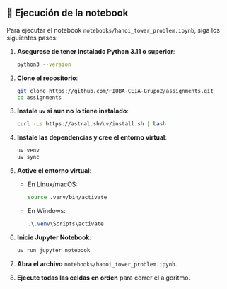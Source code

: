 ## 🧠 Ejecución de la notebook

Para ejecutar el notebook `notebooks/hanoi_tower_problem.ipynb`, siga los siguientes pasos:

1. **Asegurese de tener instalado Python 3.11 o superior**:

   ```bash
   python3 --version
   ```

2. **Clone el repositorio**:

   ```bash
   git clone https://github.com/FIUBA-CEIA-Grupo2/assignments.git
   cd assignments
   ```

3. **Instale `uv` si aun no lo tiene instalado**:

   ```bash
   curl -Ls https://astral.sh/uv/install.sh | bash
   ```

4. **Instale las dependencias y cree el entorno virtual**:

   ```bash
   uv venv
   uv sync
   ```

5. **Active el entorno virtual**:

   - En Linux/macOS:
     ```bash
     source .venv/bin/activate
     ```
   - En Windows:
     ```powershell
     .\.venv\Scripts\activate
     ```

6. **Inicie Jupyter Notebook**:

   ```bash
   uv run jupyter notebook
   ```

7. **Abra el archivo** `notebooks/hanoi_tower_problem.ipynb`.

8. **Ejecute todas las celdas en orden** para correr el algoritmo.
